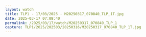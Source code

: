 ```yaml
---
layout: watch
title: TLP1 - 17/03/2025 - M20250317_070840_TLP_1T.jpg
date: 2025-03-17 07:08:40
permalink: /2025/03/17/watch/M20250317_070840_TLP_1
capture: TLP1/2025/202503/20250316/M20250317_070840_TLP_1T.jpg
---
```


